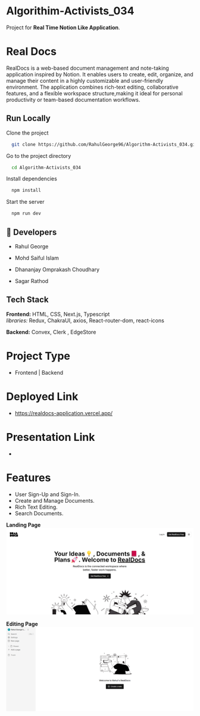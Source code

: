 # Algorithim-Activists_034
Project for **Real Time Notion Like Application**.

# Real Docs
RealDocs is a web-based document management and note-taking application inspired by Notion. It enables users to create, edit, organize, and manage their content in a highly customizable and user-friendly environment. The application combines rich-text editing, collaborative features, and a flexible workspace structure,making it ideal for personal productivity or team-based documentation workflows.


## Run Locally

Clone the project

```bash
  git clone https://github.com/RahulGeorge96/Algorithm-Activists_034.git
```

Go to the project directory

```bash
  cd Algorithm-Activists_034
```

Install dependencies

```bash
  npm install
```

Start the server

```bash
  npm run dev
```


## 🔗 Developers
- Rahul George

- Mohd Saiful Islam

- Dhananjay Omprakash Choudhary
  
- Sagar Rathod

  
## Tech Stack

**Frontend:** HTML, CSS, Next.js, Typescript <br/>
*libraries:* Redux, ChakraUI, axios, React-router-dom, react-icons
                                   
**Backend:** Convex, Clerk , EdgeStore


# Project Type
- Frontend | Backend

# Deployed Link
- https://realdocs-application.vercel.app/

# Presentation Link
-
  
# Features 
- User Sign-Up and Sign-In.
- Create and Manage Documents.
- Rich Text Editing.
- Search Documents.

**Landing Page**
<img src="./assets/landing-pg.png">

**Editing Page**
<img src="./assets/editing-pg.png">





